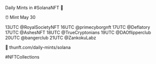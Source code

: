 Daily Mints in #SolanaNFT 🚀

⏰ Mint May 30

13UTC @RoyalSocietyNFT
16UTC @primecyborgnft
17UTC @Deflatory
17UTC @AshesNFT
18UTC @TrueCryptonians
19UTC @DAOflipperclub
20UTC @bangerclub
21UTC @ZankokuLabz

🔗 thunft.com/daily-mints/solana

#NFTCollections
